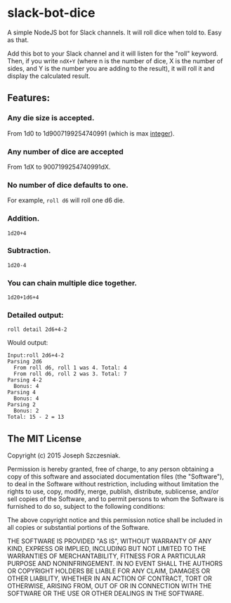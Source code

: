 # slack-bot-dice
A simple NodeJS bot for Slack channels. It will roll dice when told to. Easy as that.

Add this bot to your Slack channel and it will listen for the "roll" keyword. Then, if you write `ndX+Y` (where n is the number of dice, X is the number of sides, and Y is the number you are adding to the result), it will roll it and display the calculated result.

## Features:

### Any die size is accepted. 

From 1d0 to 1d9007199254740991 (which is max [integer](http://ecma262-5.com/ELS5_HTML.htm#Section_8.5)).

### Any number of dice are accepted

From 1dX to 9007199254740991dX.

### No number of dice defaults to one. 

For example, `roll d6` will roll one d6 die.

### Addition. 
```
1d20+4
```

### Subtraction. 
```
1d20-4
```

### You can chain multiple dice together. 
```
1d20+1d6+4
```

### Detailed output:
```
roll detail 2d6+4-2
```
Would output:
```
Input:roll 2d6+4-2
Parsing 2d6
  From roll d6, roll 1 was 4. Total: 4
  From roll d6, roll 2 was 3. Total: 7
Parsing 4-2
  Bonus: 4
Parsing 4
  Bonus: 4
Parsing 2
  Bonus: 2
Total: 15 - 2 = 13
```

## The MIT License

Copyright (c) 2015 Joseph Szczesniak. 

Permission is hereby granted, free of charge, to any person obtaining a copy
of this software and associated documentation files (the "Software"), to deal
in the Software without restriction, including without limitation the rights
to use, copy, modify, merge, publish, distribute, sublicense, and/or sell
copies of the Software, and to permit persons to whom the Software is
furnished to do so, subject to the following conditions:

The above copyright notice and this permission notice shall be included in
all copies or substantial portions of the Software.

THE SOFTWARE IS PROVIDED "AS IS", WITHOUT WARRANTY OF ANY KIND, EXPRESS OR
IMPLIED, INCLUDING BUT NOT LIMITED TO THE WARRANTIES OF MERCHANTABILITY,
FITNESS FOR A PARTICULAR PURPOSE AND NONINFRINGEMENT. IN NO EVENT SHALL THE
AUTHORS OR COPYRIGHT HOLDERS BE LIABLE FOR ANY CLAIM, DAMAGES OR OTHER
LIABILITY, WHETHER IN AN ACTION OF CONTRACT, TORT OR OTHERWISE, ARISING FROM,
OUT OF OR IN CONNECTION WITH THE SOFTWARE OR THE USE OR OTHER DEALINGS IN
THE SOFTWARE.

